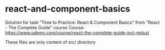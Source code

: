 # react-and-component-basics
Solution for task "Time to Practice: React &amp; Component Basics" from "React - The Complete Guide" course
Course: https://www.udemy.com/course/react-the-complete-guide-incl-redux/

These files are only content of src/ directory
